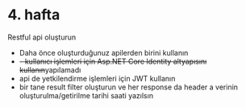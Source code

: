 # 4. hafta

Restful api oluşturun
- Daha önce oluşturduğunuz apilerden birini kullanın
- ~~- kullanıcı işlemleri için Asp.NET Core Identity altyapısını kullanın~~yapılamadı
- api de yetkilendirme işlemleri için JWT kullanın
- bir tane result filter oluşturun ve her response da header a verinin oluşturulma/getirilme tarihi saati yazılsın

